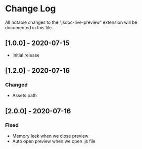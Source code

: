 # Change Log

All notable changes to the "jsdoc-live-preview" extension will be documented in this file.

## [1.0.0] - 2020-07-15

- Initial release

## [1.2.0] - 2020-07-16
### Changed
- Assets path

## [2.0.0] - 2020-07-16
### Fixed
- Memory leek when we close preview
- Auto open preview when we open .js file
